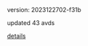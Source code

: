 version: 2023122702-f31b

updated 43 avds

[details](https://github.com/0x74f917491bfa7ebfa379/ali_avd_db/blob/master/change_log/2023/12/27/02/f31b.txt)